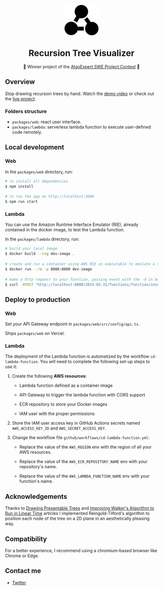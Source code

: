<div align="center">
  <img src="./assets/logo.svg" height="100"/>
</div>

<h1 align="center">Recursion Tree Visualizer</h1>

<p align="center">🥇 Winner project of the <a href="https://www.algoexpert.io/swe-project-contests/2020-summer">AlgoExpert SWE Project Contest</a> 🥇</p>

## Overview

Stop drawing recursion trees by hand. Watch the [demo video](https://youtu.be/1f-KeeN8AHs) or check out the [live project](https://recursion.now.sh).

### Folders structure

- `packages/web`: react user interface.
- `packages/lambda`: serverless lambda function to execute user-defined code remotely.
<!-- - `packages/common`: shared code between web and lambda -->

## Local development

### Web

In the `packages/web` directory, run:

```bash
# to install all dependencies
$ npm install

# to run the app on http://localhost:3000
$ npm run start
```

### Lambda

You can use the Amazon Runtime Interface Emulator (RIE), already contained in the docker image, to test the Lambda function.

In the `packages/lambda` directory, run:

```bash
# build your local image
$ docker build --tag dev-image .

# create and run a container using AWS RIE as executable to emulate a server for your lambda function
$ docker run --rm -p 8080:8080 dev-image

# make a http request to your function, passing event with the -d in body field (escaped json)
$ curl -XPOST "http://localhost:8080/2015-03-31/functions/function/invocations" -d '{"body":"{}"}'
```

## Deploy to production

### Web

Set your API Gateway endpoint in `packages/web/src/config/api.ts`.

Ships `packages/web` on Vercel.

### Lambda

The deployment of the Lambda function is automatized by the workflow `cd-lambda-function`. You will need to complete the following set-up steps to use it:

1. Create the following **AWS resources**:

   - Lambda function defined as a container image

   - API Gateway to trigger the lambda function with CORS support

   - ECR repository to store your Docker images

   - IAM user with the proper permissions

2. Store the IAM user access key in GitHub Actions secrets named `AWS_ACCESS_KEY_ID` and `AWS_SECRET_ACCESS_KEY`.

3. Change the workflow file `github/workflows/cd-lambda-function.yml`:

   - Replace the value of the `AWS_REGION` env with the region of all your AWS resources.

   - Replace the value of the `AWS_ECR_REPOSITORY_NAME` env with your repository's name.

   - Replace the value of the `AWS_LAMBDA_FUNCTION_NAME` env with your function's name.


## Acknowledgements

Thanks to [Drawing Presentable Trees](https://llimllib.github.io/pymag-trees/#foot5) and [Improving Walker's Algorithm to Run in Linear Time](http://dirk.jivas.de/papers/buchheim02improving.pdf) articles I implemented Reingold-Tilford's algorithm to position each node of the tree on a 2D plane in an aesthetically pleasing way.

## Compatibility

For a better experience, I recommend using a chromium-based browser like Chrome or Edge.

## Contact me

- [Twitter](https://twitter.com/brnpapa)

